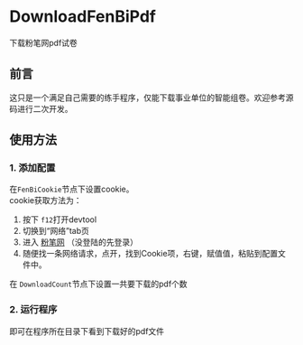 # DownloadFenBiPdf
下载粉笔网pdf试卷

## 前言
这只是一个满足自己需要的练手程序，仅能下载事业单位的智能组卷。欢迎参考源码进行二次开发。

## 使用方法
### 1. 添加配置
  在`FenBiCookie`节点下设置cookie。  
  cookie获取方法为：  
  1. 按下 `f12`打开devtool
  1. 切换到“网络”tab页
  1. 进入 [粉笔网](https://www.fenbi.com/page/home) （没登陆的先登录）
  1. 随便找一条网络请求，点开，找到Cookie项，右键，赋值值，粘贴到配置文件中。
  
  在 `DownloadCount`节点下设置一共要下载的pdf个数  
### 2. 运行程序  
即可在程序所在目录下看到下载好的pdf文件
